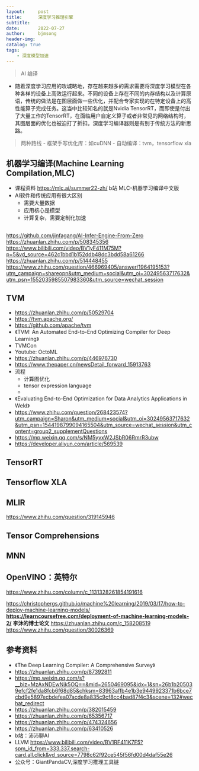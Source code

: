 ```yaml
---
layout:     post
title:      深度学习推理引擎
subtitle:   
date:       2022-07-27
author:     bjmsong
header-img: 
catalog: true
tags:
    - 深度模型加速
---
```

>AI 编译
- 随着深度学习应用的攻城略地，存在越来越多的需求需要将深度学习模型在各种各样的设备上高效运行起来。不同的设备上存在不同的内存结构以及计算原语，传统的做法是在图层面做一些优化，并配合专家实现的在特定设备上的高性能算子完成任务。这当中比较知名的就是Nvidia TensorRT，而即使是付出了大量工作的TensorRT，在面临用户自定义算子或者非常见的网络结构时，其图层面的优化也被迫打了折扣。深度学习编译器则是有别于传统方法的新思路。
>两种路线
    - 框架手写优化库：如cuDNN
    - 自动编译：tvm，tensorflow xla

## 机器学习编译(Machine Learning Compilation,MLC)
- 课程资料
https://mlc.ai/summer22-zh/
b站 MLC-机器学习编译中文版
- AI软件和传统应用有很大区别
    - 需要大量数据
    - 应用核心是模型
    - 计算复杂，需要定制化加速 

## 
https://github.com/jinfagang/AI-Infer-Engine-From-Zero
https://zhuanlan.zhihu.com/p/508345356
https://www.bilibili.com/video/BV1yF411M75M?p=5&vd_source=462c1bbd1b152ddb48dc3bdd58a61266
https://zhuanlan.zhihu.com/p/514448455
https://www.zhihu.com/question/466969405/answer/1964195153?utm_campaign=shareopn&utm_medium=social&utm_oi=30249563717632&utm_psn=1552035985507983360&utm_source=wechat_session

## TVM
- https://zhuanlan.zhihu.com/p/50529704
- https://tvm.apache.org/
- https://github.com/apache/tvm
- 《TVM: An Automated End-to-End Optimizing Compiler for Deep Learning》
- TVMCon
- Youtube: OctoML
- https://zhuanlan.zhihu.com/p/446976730
- https://www.thepaper.cn/newsDetail_forward_15913763
- 流程
    - 计算图优化
    - tensor expression language
    - 
- 《Evaluating End-to-End Optimization for Data Analytics Applications in Weld》
- https://www.zhihu.com/question/268423574?utm_campaign=Sharon&utm_medium=social&utm_oi=30249563717632&utm_psn=1544198799094165504&utm_source=wechat_session&utm_content=group2_supplementQuestions
- https://mp.weixin.qq.com/s/NM5yvxW2JSbR06RmrR3ubw
- https://developer.aliyun.com/article/569539

## TensorRT

## Tensorflow XLA


## MLIR
https://www.zhihu.com/question/319145946

## Tensor Comprehensions

## MNN

## OpenVINO：英特尔
https://www.zhihu.com/column/c_1131328261854191616


https://christophergs.github.io/machine%20learning/2019/03/17/how-to-deploy-machine-learning-models/
**https://learncoursefree.com/deployment-of-machine-learning-models-2/**
**李沐的博士论文**
https://zhuanlan.zhihu.com/c_158208519
https://www.zhihu.com/question/30026369

## 参考资料
- 《The Deep Learning Compiler: A Comprehensive Survey》
- https://zhuanlan.zhihu.com/p/87392811
- https://mp.weixin.qq.com/s?__biz=MzAxNDEwNjk5OQ==&mid=2650469095&idx=1&sn=26b1b205039efcf2fe1da8fcb6f68d85&chksm=83963affb4e1b3e9449923371b6bce7cbd9e5897ecbdefea07acde8a835c9cf8cc4bad87f4c3&scene=132#wechat_redirect
- https://zhuanlan.zhihu.com/p/382015459
- https://zhuanlan.zhihu.com/p/65356717
- https://zhuanlan.zhihu.com/p/474324656
- https://zhuanlan.zhihu.com/p/63410526
- b站：沛沛聊AI
- LLVM
https://www.bilibili.com/video/BV1RF411K7F5?spm_id_from=333.337.search-card.all.click&vd_source=7798c62f92ce545f56fd00d4daf55e26
- 公众号：GiantPandaCV,深度学习推理工具链

